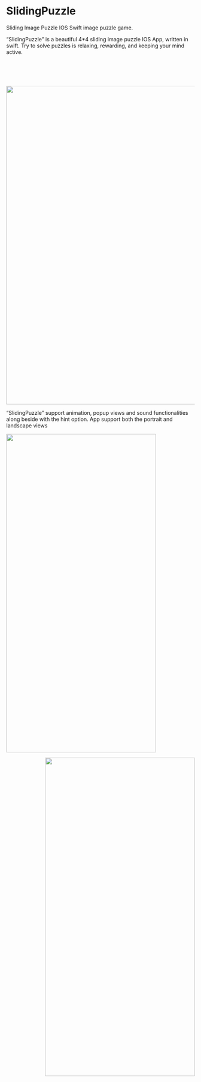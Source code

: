 # SlidingPuzzle
Sliding Image Puzzle IOS Swift image puzzle game.


“SlidingPuzzle” is a beautiful 4*4 sliding image puzzle IOS App, written in swift. Try to solve puzzles is relaxing, rewarding, and keeping your mind active.


<p align="center">
 
  <br><br>  <br><br>
  <img src="http://katikids.com/IPuzzle1.png" height="850" width="600">
 
  </p>



“SlidingPuzzle” support animation, popup views and sound functionalities along beside with the hint option. App support both the portrait and landscape views


<p align="left">
 
   <img src="http://katikids.com/IPuzzle1.png" height="850" width="400">
 
  
  
  
  <p align="right">
 
  <img src="http://katikids.com/IPuzzle1.png" height="850" width="400">
 
  </p>
